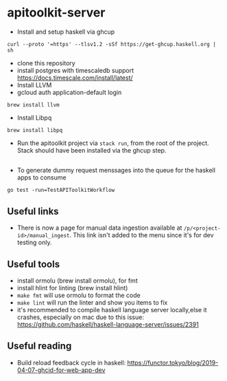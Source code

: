 # apitoolkit-server

- Install and setup haskell via ghcup
```
curl --proto '=https' --tlsv1.2 -sSf https://get-ghcup.haskell.org | sh
```
- clone this repository
- install postgres with timescaledb support https://docs.timescale.com/install/latest/
- Install LLVM 
- gcloud auth application-default login
```
brew install llvm
```
- Install Libpq
```
brew install libpq
```
- Run the apitoolkit project via `stack run`, from the root of the project. Stack should have been installed via the ghcup step.

##
- To generate dummy request menssages into the queue for the haskell apps to consume 
```
go test -run=TestAPIToolkitWorkflow
```

## Useful links
- There is now a page for manual data ingestion available at `/p/<project-id>/manual_ingest`. This link isn't added to the menu since it's for dev testing only.

## Useful tools
- install ormolu (brew install ormolu), for fmt 
- install hlint for linting (brew install hlint)
- `make fmt` will use ormolu to format the code 
- `make lint` will run the linter and show you items to fix
- it's recommended to compile haskell language server locally,else it crashes,  especially on mac
  due to this issue: https://github.com/haskell/haskell-language-server/issues/2391


## Useful reading
- Build reload feedback cycle in haskell: https://functor.tokyo/blog/2019-04-07-ghcid-for-web-app-dev 

